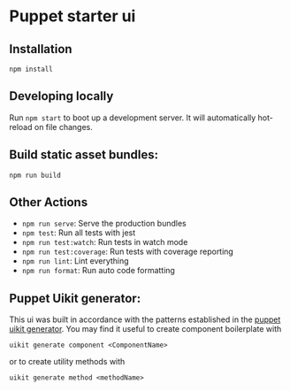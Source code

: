 # Puppet starter ui

## Installation

`npm install`

## Developing locally

Run `npm start` to boot up a development server. It will automatically hot-reload on file changes.

## Build static asset bundles:

`npm run build`

## Other Actions

- `npm run serve`: Serve the production bundles
- `npm test`: Run all tests with jest
- `npm run test:watch`: Run tests in watch mode
- `npm run test:coverage`: Run tests with coverage reporting
- `npm run lint`: Lint everything
- `npm run format`: Run auto code formatting

## Puppet Uikit generator:

This ui was built in accordance with the patterns established in the [puppet uikit generator](https://github.com/puppetlabs/uikit). You may find it useful to create component boilerplate with

```
uikit generate component <ComponentName>
```

or to create utility methods with

```
uikit generate method <methodName>
```
